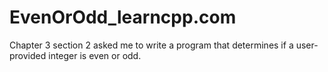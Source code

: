 # EvenOrOdd_learncpp.com
Chapter 3 section 2 asked me to write a program that determines if a user-provided integer is even or odd.  
